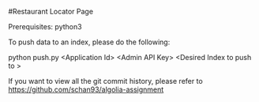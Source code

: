 #Restaurant Locator Page

Prerequisites: python3

To push data to an index, please do the following:

python push.py \<Application Id\> \<Admin API Key\> \<Desired Index to push to \>

If you want to view all the git commit history, please refer to https://github.com/schan93/algolia-assignment
